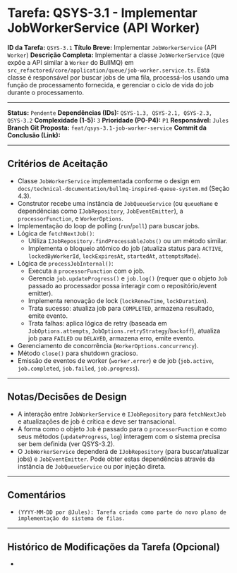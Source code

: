 # Tarefa: QSYS-3.1 - Implementar JobWorkerService (API Worker)

**ID da Tarefa:** `QSYS-3.1`
**Título Breve:** Implementar `JobWorkerService` (API `Worker`)
**Descrição Completa:**
Implementar a classe `JobWorkerService` (que expõe a API similar à `Worker` do BullMQ) em `src_refactored/core/application/queue/job-worker.service.ts`. Esta classe é responsável por buscar jobs de uma fila, processá-los usando uma função de processamento fornecida, e gerenciar o ciclo de vida do job durante o processamento.

---

**Status:** `Pendente`
**Dependências (IDs):** `QSYS-1.3, QSYS-2.1, QSYS-2.3, QSYS-3.2`
**Complexidade (1-5):** `3`
**Prioridade (P0-P4):** `P1`
**Responsável:** `Jules`
**Branch Git Proposta:** `feat/qsys-3.1-job-worker-service`
**Commit da Conclusão (Link):**

---

## Critérios de Aceitação
- Classe `JobWorkerService` implementada conforme o design em `docs/technical-documentation/bullmq-inspired-queue-system.md` (Seção 4.3).
- Construtor recebe uma instância de `JobQueueService` (ou `queueName` e dependências como `IJobRepository`, `JobEventEmitter`), a `processorFunction`, e `WorkerOptions`.
- Implementação do loop de polling (`run`/`poll`) para buscar jobs.
- Lógica de `fetchNextJob()`:
    - Utiliza `IJobRepository.findProcessableJobs()` ou um método similar.
    - Implementa o bloqueio atômico do job (atualiza status para `ACTIVE`, `lockedByWorkerId`, `lockExpiresAt`, `startedAt`, `attemptsMade`).
- Lógica de `processJobInternal()`:
    - Executa a `processorFunction` com o job.
    - Gerencia `job.updateProgress()` e `job.log()` (requer que o objeto `Job` passado ao processador possa interagir com o repositório/event emitter).
    - Implementa renovação de lock (`lockRenewTime`, `lockDuration`).
    - Trata sucesso: atualiza job para `COMPLETED`, armazena resultado, emite evento.
    - Trata falhas: aplica lógica de retry (baseada em `JobOptions.attempts`, `JobOptions.retryStrategy`/`backoff`), atualiza job para `FAILED` ou `DELAYED`, armazena erro, emite evento.
- Gerenciamento de concorrência (`WorkerOptions.concurrency`).
- Método `close()` para shutdown gracioso.
- Emissão de eventos de worker (`worker.error`) e de job (`job.active`, `job.completed`, `job.failed`, `job.progress`).

---

## Notas/Decisões de Design
- A interação entre `JobWorkerService` e `IJobRepository` para `fetchNextJob` e atualizações de job é crítica e deve ser transacional.
- A forma como o objeto `Job` é passado para o `processorFunction` e como seus métodos (`updateProgress`, `log`) interagem com o sistema precisa ser bem definida (ver QSYS-3.2).
- O `JobWorkerService` dependerá de `IJobRepository` (para buscar/atualizar jobs) e `JobEventEmitter`. Pode obter estas dependências através da instância de `JobQueueService` ou por injeção direta.

---

## Comentários
- `(YYYY-MM-DD por @Jules): Tarefa criada como parte do novo plano de implementação do sistema de filas.`

---

## Histórico de Modificações da Tarefa (Opcional)
-
